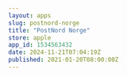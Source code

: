 ```yaml
---
layout: apps
slug: postnord-norge
title: "PostNord Norge"
store: apple
app_id: 1534563432
date: 2024-11-21T07:04:19Z
published: 2021-01-20T08:00:00Z
---
```

